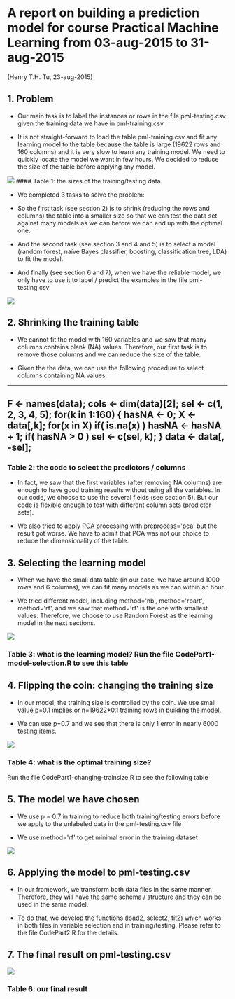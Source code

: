 # A report on building a prediction model for course Practical Machine Learning from 03-aug-2015 to 31-aug-2015
(Henry T.H. Tu, 23-aug-2015)

## 1. Problem
+ Our main task is to label the instances or rows in the file pml-testing.csv given the training data we have in pml-training.csv

+ It is not straight-forward to load the table pml-training.csv and fit any learning model to the table because the table is large (19622 rows and 160 columns) and it is very slow to learn any training model. We need to quickly locate the model we want in few hours. We decided to reduce the size of the table before applying any model.

<img src='https://cloud.githubusercontent.com/assets/2976884/9428128/51e20252-49c9-11e5-979d-1a67b078e79a.png'>
#### Table 1: the sizes of the training/testing data
 

+ We completed 3 tasks to solve the problem:

+ So the first task (see section 2) is to shrink (reducing the rows and columns) the table into a smaller size so that we can test the data set against many models as we can before we can end up with the optimal one.

+ And the second task (see section 3 and 4 and 5) is to select a model (random forest, naïve Bayes classifier, boosting, classification tree, LDA) to fit the model.

+ And finally (see section 6 and 7), when we have the reliable model, we only have to use it to label / predict the examples in the file pml-testing.csv

<img src='https://cloud.githubusercontent.com/assets/2976884/9428129/562126d6-49c9-11e5-82dd-ca633d867673.png'>
 

## 2. Shrinking the training table
+ We cannot fit the model with 160 variables and we saw that many columns contains blank (NA) values. Therefore, our first task is to remove those columns and we can reduce the size of the table.

+ Given the the data, we can use the following procedure to select columns containing NA values.

-------------------------------
F <- names(data); cols <- dim(data)[2];
sel <- c(1, 2, 3, 4, 5);
for(k in 1:160)
{
                   hasNA <- 0; X <- data[,k];
                   for(x in X) if( is.na(x) ) hasNA <- hasNA + 1;
                   if( hasNA > 0 ) sel <- c(sel, k);
}
data <- data[, -sel];
-------------------------------

### Table 2: the code to select the predictors / columns
+ In fact, we saw that the first variables (after removing NA columns) are enough to have good training results without using all the variables. In our code, we choose to use the several fields (see section 5). But our code is flexible enough to test with different column sets (predictor sets).

+ We also tried to apply PCA processing with preprocess='pca' but the result got worse. We have to admit that PCA was not our choice to reduce the dimensionality of the table.

 

## 3. Selecting the learning model
+ When we have the small data table (in our case, we have around 1000 rows and 6 columns), we can fit many models as we can within an hour.

+ We tried different model, including method='nb', method='rpart', method='rf', and we saw that method='rf' is the one with smallest values. Therefore, we choose to use Random Forest as the learning model in the next sections.

<img src='https://cloud.githubusercontent.com/assets/2976884/9428131/59025bb8-49c9-11e5-9b67-a1a6c1ab5876.png'>

 
### Table 3: what is the learning model? Run the file CodePart1-model-selection.R to see this table
 

##  4. Flipping the coin: changing the training size
+ In our model, the training size is controlled by the coin. We use small value p=0.1 implies or n=19622*0.1 training rows in building the model.

+ We can use p=0.7 and we see that there is only 1 error in nearly 6000 testing items.

<img src='https://cloud.githubusercontent.com/assets/2976884/9428132/5b7286c0-49c9-11e5-8d3f-b4de82e23932.png'>
 
###  Table 4: what is the optimal training size?
 
Run the file CodePart1-changing-trainsize.R to see the following table
 

 

##  5. The model we have chosen
+ We use p = 0.7 in training to reduce both training/testing errors before we apply to the unlabeled data in the pml-testing.csv file

+ We use method='rf' to get minimal error in the training dataset

<img src='https://cloud.githubusercontent.com/assets/2976884/9428133/5feb8dbe-49c9-11e5-9e86-b2123b560462.png'>

 

##  6. Applying the model to pml-testing.csv
+ In our framework, we transform both data files in the same manner. Therefore, they will have the same schema / structure and they can be used in the same model.

+ To do that, we develop the functions (load2, select2, fit2) which works in both files in variable selection and in training/testing. Please refer to the file CodePart2.R for the details.

 

## 7. The final result on pml-testing.csv
<img src='https://cloud.githubusercontent.com/assets/2976884/9428134/64a9cb4a-49c9-11e5-9e6c-33858d4a0201.png'>

### Table 6: our final result
 

 

 

 

 

 

 

 

